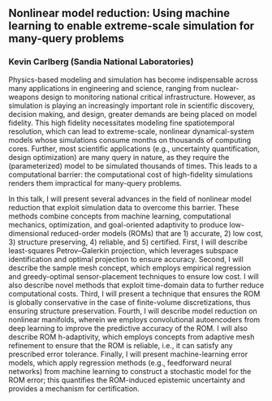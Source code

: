 ## Nonlinear model reduction: Using machine learning to enable extreme-scale simulation for many-query problems
### Kevin Carlberg (Sandia National Laboratories)

Physics-based modeling and simulation has become indispensable across many applications in engineering and science, ranging from nuclear-weapons design to monitoring national critical infrastructure. However, as simulation is playing an increasingly important role in scientific discovery, decision making, and design, greater demands are being placed on model fidelity. This high fidelity necessitates modeling fine spatiotemporal resolution, which can lead to extreme-scale, nonlinear dynamical-system models whose simulations consume months on thousands of computing cores. Further, most scientific applications (e.g., uncertainty quantification, design optimization) are many query in nature, as they require the (parameterized) model to be simulated thousands of times. This leads to a computational barrier: the computational cost of high-fidelity simulations renders them impractical for many-query problems.

In this talk, I will present several advances in the field of nonlinear model reduction that exploit simulation data to overcome this barrier. These methods combine concepts from machine learning, computational mechanics, optimization, and goal-oriented adaptivity to produce low-dimensional reduced-order models (ROMs) that are 1) accurate, 2) low cost, 3) structure preserving, 4) reliable, and 5) certified. First, I will describe least-squares Petrov–Galerkin projection, which leverages subspace identification and optimal projection to ensure accuracy. Second, I will describe the sample mesh concept, which employs empirical regression and greedy-optimal sensor-placement techniques to ensure low cost. I will also describe novel methods that exploit time-domain data to further reduce computational costs. Third, I will present a technique that ensures the ROM is globally conservative in the case of finite-volume discretizations, thus ensuring structure preservation.  Fourth, I will describe model reduction on nonlinear manifolds, wherein we employs convolutional autoencoders from deep learning to improve the predictive accuracy of the ROM. I will also describe ROM h-adaptivity, which employs concepts from adaptive mesh refinement to ensure that the ROM is reliable, i.e., it can satisfy any prescribed error tolerance. Finally, I will present machine-learning error models, which apply regression methods (e.g., feedforward neural networks) from machine learning to construct a stochastic model for the ROM error; this quantifies the ROM-induced epistemic uncertainty and provides a mechanism for certification.

